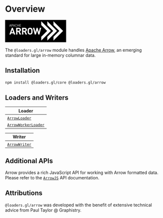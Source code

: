 # Overview

![logo](./images/apache-arrow-small.png)

The `@loaders.gl/arrow` module handles [Apache Arrow](https://arrow.apache.org/), an emerging standard for large in-memory columnar data.

## Installation

```bash
npm install @loaders.gl/core @loaders.gl/arrow
```

## Loaders and Writers

| Loader                                                               |
| -------------------------------------------------------------------- |
| [`ArrowLoader`](modules/arrow/docs/api-reference/arrow-loader)       |
| [`ArrowWorkerLoader`](modules/arrow/docs/api-reference/arrow-loader) |

| Writer                                                         |
| -------------------------------------------------------------- |
| [`ArrowWriter`](modules/arrow/docs/api-reference/arrow-writer) |

## Additional APIs

Arrow provides a rich JavaScript API for working with Arrow formatted data. Please refer to the [`ArrowJS`](arrowjs/docs) API documentation.

## Attributions

`@loaders.gl/arrow` was developed with the benefit of extensive technical advice from Paul Taylor @ Graphistry.
